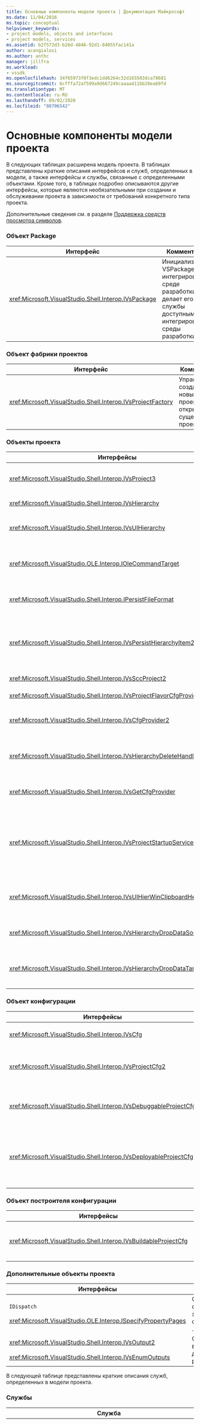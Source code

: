 ```yaml
---
title: Основные компоненты модели проекта | Документация Майкрософт
ms.date: 11/04/2016
ms.topic: conceptual
helpviewer_keywords:
- project models, objects and interfaces
- project models, services
ms.assetid: b2f572d3-b26d-4846-92d1-84055fac141a
author: acangialosi
ms.author: anthc
manager: jillfra
ms.workload:
- vssdk
ms.openlocfilehash: 34f65973f0f3edc1dd6264c32d165503dca78681
ms.sourcegitcommit: 6cfffa72af599a9d667249caaaa411bb28ea69fd
ms.translationtype: MT
ms.contentlocale: ru-RU
ms.lasthandoff: 09/02/2020
ms.locfileid: "80706542"
---
```

# <a name="project-model-core-components"></a>Основные компоненты модели проекта
В следующих таблицах расширена модель проекта. В таблицах представлены краткие описания интерфейсов и служб, определенных в модели, а также интерфейсы и службы, связанные с определенными объектами. Кроме того, в таблицах подробно описываются другие интерфейсы, которые являются необязательными при создании и обслуживании проекта в зависимости от требований конкретного типа проекта.

 Дополнительные сведения см. в разделе [Поддержка средств просмотра символов](../../extensibility/internals/supporting-symbol-browsing-tools.md).

### <a name="package-object"></a>Объект Package

|Интерфейс|Комментарии|
|---------------|--------------|
|<xref:Microsoft.VisualStudio.Shell.Interop.IVsPackage>|Инициализирует VSPackage в интегрированной среде разработки и делает его службы доступными для интегрированной среды разработки.|

### <a name="project-factory-object"></a>Объект фабрики проектов

|Интерфейс|Комментарии|
|---------------|--------------|
|<xref:Microsoft.VisualStudio.Shell.Interop.IVsProjectFactory>|Управляет созданием новых проектов и открытием существующих проектов.|

### <a name="project-objects"></a>Объекты проекта

|Интерфейсы|Комментарии|
|----------------|--------------|
|<xref:Microsoft.VisualStudio.Shell.Interop.IVsProject3>|Управляет добавлением и удалением элементов проекта, открывает редакторы и поддерживает сопоставление между каждым моникером документа и `VSITEMID` . Наследует от `IVsProject` и `IVsProject2` .|
|<xref:Microsoft.VisualStudio.Shell.Interop.IVsHierarchy>|Управление навигацией и отображением свойств и предоставлением событий.|
|<xref:Microsoft.VisualStudio.Shell.Interop.IVsUIHierarchy>|Включает выполнение команды аналогично тому, что `IOleCommandTarget` используется для таких команд, как Cut и Rename, которые применяются только в том случае, если фокус находится в Обозреватель решений.|
|<xref:Microsoft.VisualStudio.OLE.Interop.IOleCommandTarget>|Служит в качестве целевого интерфейса основной команды для иерархии проекта. Это стандартный интерфейс для запроса объектов состояния команды или состояния и выполнения команд. Доступно, если вы не сосредоточены в окне проекта.|
|<xref:Microsoft.VisualStudio.Shell.Interop.IPersistFileFormat>|Координирует сохраняемость состояния проекта. Как правило, состояние проекта хранится в виде файла проекта, но может быть адаптировано к системам хранения, не основанным на файлах.|
|<xref:Microsoft.VisualStudio.Shell.Interop.IVsPersistHierarchyItem2>|Позволяет проекту управлять всеми аспектами сохраняемости для элементов проекта, как файлами на дисках, так и объектами в других системах хранения. `IVsPersistHierarchyItem2`Интерфейс используется для элементов, которые не реализуют <xref:Microsoft.VisualStudio.Shell.Interop.IVsPersistDocData2> интерфейс.|
|<xref:Microsoft.VisualStudio.Shell.Interop.IVsSccProject2>|Координирует взаимодействие с системой управления исходным кодом.|
|<xref:Microsoft.VisualStudio.Shell.Interop.IVsProjectFlavorCfgProvider>|Позволяет проектам управлять сведениями о конфигурации.|
|<xref:Microsoft.VisualStudio.Shell.Interop.IVsCfgProvider2>|Управляет объектами конфигурации проекта, такими как конфигурации отладки и выпуска. Операции сборки, развертывания и отладки согласовываются с помощью объектов конфигурации проекта.|
|<xref:Microsoft.VisualStudio.Shell.Interop.IVsHierarchyDeleteHandler>|Реализуется иерархиями для управления параметрами удаления (уничтожения) или удаления (неразрушающих) для элементов иерархии. Вызов интерфейса запроса интерфейса `IVsHierarchyDeleteHandler` из `IVsHierarchy` интерфейса.|
|<xref:Microsoft.VisualStudio.Shell.Interop.IVsGetCfgProvider>|Предоставляет параметр реализации для объекта, который поддерживает `IVsCfgProvider2` интерфейс на различных удостоверениях com, чем объект проекта, реализующий `IVsHierarchy` интерфейс.|
|<xref:Microsoft.VisualStudio.Shell.Interop.IVsProjectStartupServices>|Необязательный интерфейс, обеспечивающий расширение проекта другими разработчиками. `IVsProjectStartupServices`Интерфейс позволяет пакету VSPackage стороннего производителя зарегистрировать идентификатор GUID, который вы сохранили в файле проекта, чтобы каждый раз при загрузке проекта в файл проекта загрузился идентификатор GUID службы стороннего производителя и вызывался метод `QueryService` для этого идентификатора GUID.|
|<xref:Microsoft.VisualStudio.Shell.Interop.IVsUIHierWinClipboardHelperEvents>|Реализуется исходными иерархиями в `UIHierarchy` окне для координации операций с буфером обмена, таких как вырезание, копирование и вставка. Используйте `AdviseClipboardHelperEvents` интерфейс для регистрации событий буфера обмена.|
|<xref:Microsoft.VisualStudio.Shell.Interop.IVsHierarchyDropDataSource2>|Предоставляет сведения о перемещенном элементе относительно его источника данных во время операции перетаскивания в окне иерархии пользовательского интерфейса. Вызывается из `IVsHierarchy` интерфейса.|
|<xref:Microsoft.VisualStudio.Shell.Interop.IVsHierarchyDropDataTarget>|Предоставляет сведения о перемещенном элементе относительно целевого объекта перетаскивания во время операции перетаскивания в окне иерархии пользовательского интерфейса. Вызывается из `IVsHierarchy` интерфейса.|

### <a name="configuration-object"></a>Объект конфигурации

|Интерфейсы|Комментарии|
|----------------|--------------|
|<xref:Microsoft.VisualStudio.Shell.Interop.IVsCfg>|Предоставляет сведения о конфигурации.|
|<xref:Microsoft.VisualStudio.Shell.Interop.IVsProjectCfg2>|Позволяет проектам управлять сведениями о конфигурации.|
|<xref:Microsoft.VisualStudio.Shell.Interop.IVsDebuggableProjectCfg>|Позволяет запускать проект под управлением отладчика.|
|<xref:Microsoft.VisualStudio.Shell.Interop.IVsDeployableProjectCfg>|Реализуется проектами развертывания, выполняющими операции развертывания для других проектов.|

### <a name="configuration-builder-object"></a>Объект построителя конфигурации

|Интерфейсы|Комментарии|
|----------------|--------------|
|<xref:Microsoft.VisualStudio.Shell.Interop.IVsBuildableProjectCfg>|Управляет операцией построения конфигурации проекта.|

### <a name="additional-project-objects"></a>Дополнительные объекты проекта

|Интерфейсы|Комментарии|
|----------------|--------------|
|`IDispatch`<br /><br /> <xref:Microsoft.VisualStudio.OLE.Interop.ISpecifyPropertyPages>|Отображает свойства элемента в окне **Свойства** .|
|<xref:Microsoft.VisualStudio.Shell.Interop.IVsOutput2><br /><br /> <xref:Microsoft.VisualStudio.Shell.Interop.IVsEnumOutputs>|Отображает выходные данные для развертывания.|

 В следующей таблице представлены краткие описания служб, определенных в модели проекта.

### <a name="services"></a>Службы

|Служба|Комментарии|
|-------------|--------------|
|<xref:Microsoft.VisualStudio.Shell.Interop.SVsRegisterProjectTypes>|Используется пакетами VSPackage, которые реализуют типы проектов для регистрации, что их фабрика проектов существует в интегрированной среде разработки. Пакет VSPackage должен вызвать `QueryService` для этой службы и зарегистрировать фабрику проекта при `IVsPackage::SetSite` вызове метода. Если `SetSite` метод не вызывается, экземпляр проекта не создается.|
|<xref:Microsoft.VisualStudio.Shell.Interop.SVsSolution>|Предоставляет доступ к внутреннему встроенному сопредставлению текущего решения интегрированной среды разработки, например возможность перечисления проектов, создания новых проектов, уведомления об изменениях проекта и т. д.|
|<xref:Microsoft.VisualStudio.Shell.Interop.SVsSccManager>|Вызывается проектами, которые хотят участвовать в системе управления версиями.|
|<xref:Microsoft.VisualStudio.Shell.Interop.SVsRunningDocumentTable>|Поддерживает таблицу открытых документов, чтобы определить, открыты ли уже один или несколько элементов проекта.|
|<xref:Microsoft.VisualStudio.Shell.Interop.SVsUIShellOpenDocument>|Содержит интерфейсы и методы, вызываемые для фактического открытия элемента проекта с помощью стандартного редактора или конкретного редактора.|
|<xref:Microsoft.VisualStudio.Shell.Interop.SVsTrackProjectDocuments>|Должен вызываться всеми проектами при добавлении, удалении или переименовании элементов.|
|<xref:Microsoft.VisualStudio.Shell.Interop.SVsFileChangeEx>|Управляет изменениями в файле или каталоге и уведомляет клиентов, когда выбранные файлы были изменены на диске.|
|<xref:Microsoft.VisualStudio.Shell.Interop.SVsQueryEditQuerySave>|Должен вызываться всеми проектами и редакторами до их «грязных» элементов или их сохранения.|
|<xref:Microsoft.VisualStudio.Shell.Interop.SVsSolutionBuildManager>|Управляет порядком операций сборки и развертывания для конфигураций проекта.|
|<xref:Microsoft.VisualStudio.Shell.Interop.SVsShellDebugger>|Предоставляет доступ к службам отладчика низкого уровня, используемым для большинства элементов управления отладкой.|
|<xref:Microsoft.VisualStudio.Shell.Interop.SVsShellMonitorSelection>|Включает доступ VSPackage к сведениям о текущем выборе и позволяет обмениваться данными с окном **свойств** .|
|<xref:Microsoft.VisualStudio.Shell.Interop.SVsUIShell>|Предоставляет базовые функции интегрированной среды разработки, связанные с пользовательским интерфейсом, такие как возможность создавать и перечислять окна инструментов или окна документов, а также сообщать пользователю об ошибке.|
|<xref:Microsoft.VisualStudio.Shell.Interop.SVsStatusbar>|Предоставляет доступ к строке состояния интегрированной среды разработки.|
|<xref:Microsoft.VisualStudio.Shell.Interop.IVsExtensibility3>|Используется для реализации модели автоматизации. В модели проекта будет возвращен объект свойств, позволяющий создать экземпляр этого объекта.|
|<xref:Microsoft.VisualStudio.Shell.Interop.SVsUIHierWinClipboardHelper>|Используется для реализации событий буфера обмена в объекте проекта в иерархии. `SVsUIHierWinClipboardHelper` позволяет правильно управлять операциями вырезания, копирования и вставки.|

## <a name="see-also"></a>См. также раздел
- <xref:Microsoft.VisualStudio.OLE.Interop.IOleCommandTarget>
- [Контрольный список. Создание новых типов проектов](../../extensibility/internals/checklist-creating-new-project-types.md)
- [Не в сборке. Использование классов проектов HierUtil7 для реализации типа проекта (C++)](https://msdn.microsoft.com/library/a5c16a09-94a2-46ef-87b5-35b815e2f346)
- [Вспомогательные средства просмотра символов](../../extensibility/internals/supporting-symbol-browsing-tools.md)
- [Элементы модели проекта](../../extensibility/internals/elements-of-a-project-model.md)
